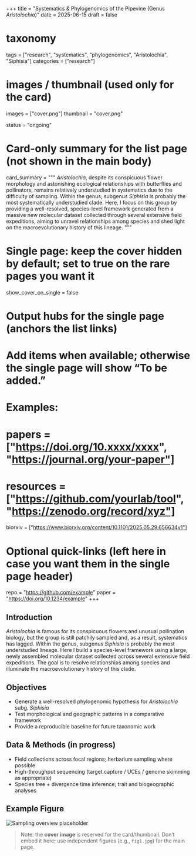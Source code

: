 +++
title = "Systematics & Phylogenomics of the Pipevine (Genus *Aristolochia*)"
date = 2025-06-15
draft = false

# taxonomy
tags = ["research", "systematics", "phylogenomics", "Aristolochia", "Siphisia"]
categories = ["research"]

# images / thumbnail (used only for the card)
images = ["cover.png"]
thumbnail = "cover.png"

status = "ongoing"

# Card-only summary for the list page (not shown in the main body)
card_summary = """
*Aristolochia*, despite its conspicuous flower morphology and astonishing ecological relationships with butterflies and pollinators, remains relatively understudied in systematics due to the difficulty of sampling. Within the genus, subgenus *Siphisia* is probably the most systematically understudied clade. Here, I focus on this group by providing a well-resolved, species-level framework generated from a massive new molecular dataset collected through several extensive field expeditions, aiming to unravel relationships among species and shed light on the macroevolutionary history of this lineage.
"""

# Single page: keep the cover hidden by default; set to true on the rare pages you want it
show_cover_on_single = false

# Output hubs for the single page (anchors the list links)
# Add items when available; otherwise the single page will show “To be added.”
# Examples:
# papers = ["https://doi.org/10.xxxx/xxxx", "https://journal.org/your-paper"]
# resources = ["https://github.com/yourlab/tool", "https://zenodo.org/record/xyz"]
biorxiv = ["https://www.biorxiv.org/content/10.1101/2025.05.29.656634v1"]

# Optional quick-links (left here in case you want them in the single page header)
repo = "https://github.com/example"
paper = "https://doi.org/10.1234/example"
+++

## Introduction

*Aristolochia* is famous for its conspicuous flowers and unusual pollination biology, but the group is still patchily sampled and, as a result, systematics has lagged. Within the genus, subgenus *Siphisia* is probably the most understudied lineage. Here I build a species-level framework using a large, newly assembled molecular dataset collected across several extensive field expeditions. The goal is to resolve relationships among species and illuminate the macroevolutionary history of this clade.

## Objectives
- Generate a well-resolved phylogenomic hypothesis for *Aristolochia* subg. *Siphisia*  
- Test morphological and geographic patterns in a comparative framework  
- Provide a reproducible baseline for future taxonomic work

## Data & Methods (in progress)
- Field collections across focal regions; herbarium sampling where possible  
- High-throughput sequencing (target capture / UCEs / genome skimming as appropriate)  
- Species tree + divergence time inference; trait and biogeographic analyses

## Example Figure
![Sampling overview placeholder](fig1.jpg)

> Note: the **cover image** is reserved for the card/thumbnail. Don’t embed it here; use independent figures (e.g., `fig1.jpg`) for the main page.
